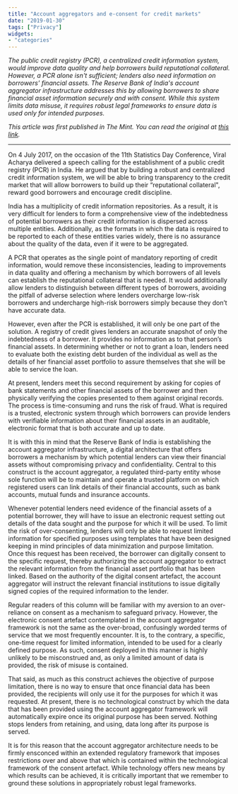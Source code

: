 ```yaml
---
title: "Account aggregators and e-consent for credit markets"
date: "2019-01-30"
tags: ["Privacy"]
widgets: 
- "categories"
---
```


*The public credit registry (PCR), a centralized credit information system, would improve data quality and help borrowers build reputational collateral. However, a PCR alone isn't sufficient; lenders also need information on borrowers' financial assets. The Reserve Bank of India's account aggregator infrastructure addresses this by allowing borrowers to share financial asset information securely and with consent. While this system limits data misuse, it requires robust legal frameworks to ensure data is used only for intended purposes.*
<!--more-->
*This article was first published in The Mint. You can read the original at [this link](https://www.livemint.com/opinion/columns/opinion-account-aggregators-and-e-consent-for-credit-markets-1548789384937.html).*

---

On 4 July 2017, on the occasion of the 11th Statistics Day Conference, Viral Acharya delivered a speech calling for the establishment of a public credit registry (PCR) in India. He argued that by building a robust and centralized credit information system, we will be able to bring transparency to the credit market that will allow borrowers to build up their “reputational collateral", reward good borrowers and encourage credit discipline.

India has a multiplicity of credit information repositories. As a result, it is very difficult for lenders to form a comprehensive view of the indebtedness of potential borrowers as their credit information is dispersed across multiple entities. Additionally, as the formats in which the data is required to be reported to each of these entities varies widely, there is no assurance about the quality of the data, even if it were to be aggregated.

A PCR that operates as the single point of mandatory reporting of credit information, would remove these inconsistencies, leading to improvements in data quality and offering a mechanism by which borrowers of all levels can establish the reputational collateral that is needed. It would additionally allow lenders to distinguish between different types of borrowers, avoiding the pitfall of adverse selection where lenders overcharge low-risk borrowers and undercharge high-risk borrowers simply because they don’t have accurate data.

However, even after the PCR is established, it will only be one part of the solution. A registry of credit gives lenders an accurate snapshot of only the indebtedness of a borrower. It provides no information as to that person’s financial assets. In determining whether or not to grant a loan, lenders need to evaluate both the existing debt burden of the individual as well as the details of her financial asset portfolio to assure themselves that she will be able to service the loan.

At present, lenders meet this second requirement by asking for copies of bank statements and other financial assets of the borrower and then physically verifying the copies presented to them against original records. The process is time-consuming and runs the risk of fraud. What is required is a trusted, electronic system through which borrowers can provide lenders with verifiable information about their financial assets in an auditable, electronic format that is both accurate and up to date. 

It is with this in mind that the Reserve Bank of India is establishing the account aggregator infrastructure, a digital architecture that offers borrowers a mechanism by which potential lenders can view their financial assets without compromising privacy and confidentiality. Central to this construct is the account aggregator, a regulated third-party entity whose sole function will be to maintain and operate a trusted platform on which registered users can link details of their financial accounts, such as bank accounts, mutual funds and insurance accounts. 

Whenever potential lenders need evidence of the financial assets of a potential borrower, they will have to issue an electronic request setting out details of the data sought and the purpose for which it will be used. To limit the risk of over-consenting, lenders will only be able to request limited information for specified purposes using templates that have been designed keeping in mind principles of data minimization and purpose limitation. Once this request has been received, the borrower can digitally consent to the specific request, thereby authorizing the account aggregator to extract the relevant information from the financial asset portfolio that has been linked. Based on the authority of the digital consent artefact, the account aggregator will instruct the relevant financial institutions to issue digitally signed copies of the required information to the lender.

Regular readers of this column will be familiar with my aversion to an over-reliance on consent as a mechanism to safeguard privacy. However, the electronic consent artefact contemplated in the account aggregator framework is not the same as the over-broad, confusingly worded terms of service that we most frequently encounter. It is, to the contrary, a specific, one-time request for limited information, intended to be used for a clearly defined purpose. As such, consent deployed in this manner is highly unlikely to be misconstrued and, as only a limited amount of data is provided, the risk of misuse is contained.

That said, as much as this construct achieves the objective of purpose limitation, there is no way to ensure that once financial data has been provided, the recipients will only use it for the purposes for which it was requested. At present, there is no technological construct by which the data that has been provided using the account aggregator framework will automatically expire once its original purpose has been served. Nothing stops lenders from retaining, and using, data long after its purpose is served.

It is for this reason that the account aggregator architecture needs to be firmly ensconced within an extended regulatory framework that imposes restrictions over and above that which is contained within the technological framework of the consent artefact. While technology offers new means by which results can be achieved, it is critically important that we remember to ground these solutions in appropriately robust legal frameworks.
